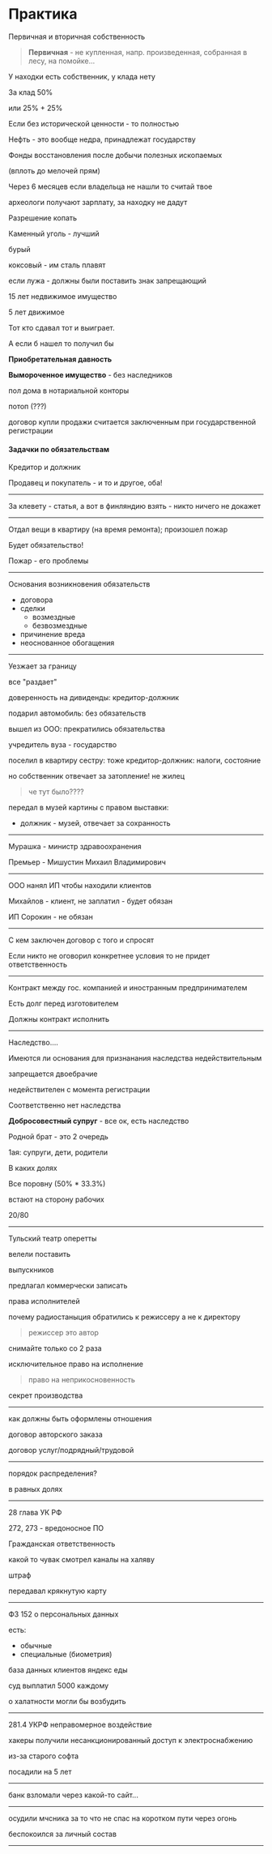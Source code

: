 # Практика

Первичная и вторичная собственность

> __Первичная__ - не купленная, напр. произведенная, собранная в лесу,
> на помойке...

У находки есть собственник, у клада нету

За клад 50%

или 25% + 25%

Если без исторической ценности - то полностью

Нефть - это вообще недра, принадлежат государству

Фонды восстановления после добычи полезных ископаемых

(вплоть до мелочей прям)

Через 6 месяцев если владельца не нашли то считай твое

археологи получают зарплату, за находку не дадут

Разрешение копать

Каменный уголь - лучший

бурый

коксовый - им сталь плавят

если лужа - должны были поставить знак запрещающий

15 лет недвижимое имущество

5 лет движимое

Тот кто сдавал тот и выиграет.

А если б нашел то получил бы

__Приобретательная давность__

__Вымороченное имущество__ - без наследников

пол дома в нотариальной конторы

потоп (???)

договор купли продажи считается заключенным при
государственной регистрации

#### Задачки по обязательствам

Кредитор и должник

Продавец и покупатель - и то и другое, оба!

---

За клевету - статья, а вот в финляндию взять - никто ничего не докажет

---

Отдал вещи в квартиру (на время ремонта); произошел пожар

Будет обязательство!

Пожар - его проблемы

---

Основания возникновения обязательств

- договора
- сделки
  - возмездные
  - безвозмездные
- причинение вреда
- неоснованное обогащения

---

Уезжает за границу

все "раздает"

доверенность на дивиденды: кредитор-должник

подарил автомобиль: без обязательств

вышел из ООО: прекратились обязательства

учредитель вуза - государство

поселил в квартиру сестру: тоже кредитор-должник: налоги, состояние

но собственник отвечает за затопление! не жилец

> че тут было????

передал в музей картины с правом выставки:
- должник - музей, отвечает за сохранность

---

Мурашка - министр здравоохранения

Премьер - Мишустин Михаил Владимирович

---

ООО нанял ИП чтобы находили клиентов

Михайлов - клиент, не заплатил - будет обязан

ИП Сорокин - не обязан

---

С кем заключен договор с того и спросят

Если никто не оговорил конкретнее условия то не придет ответственность

---

Контракт между гос. компанией и иностранным предпринимателем

Есть долг перед изготовителем

Должны контракт исполнить

---

Наследство....

Имеются ли основания для признанания наследства недействительным

запрещается двоебрачие

недействителен с момента регистрации

Соответственно нет наследства

__Добросовестный супруг__ - все ок, есть наследство

Родной брат - это 2 очередь

1ая: супруги, дети, родители

В каких долях

Все поровну (50% * 33.3%)

встают на сторону рабочих

20/80

---

Тульский театр оперетты

велели поставить

выпускников

предлагал коммерчески записать

права исполнителей

почему радиостаныция обратились к режиссеру а не к директору

> режиссер это автор

снимайте только со 2 раза

исключительное право на исполнение

> право на неприкосновенность

секрет производства

---

как должны быть оформлены отношения

договор авторского заказа

договор услуг/подрядный/трудовой

---

порядок распределения?

в равных долях

---

28 глава УК РФ

272, 273 - вредоносное ПО

Гражданская ответственность

какой то чувак смотрел каналы на халяву

штраф

передавал крякнутую карту

---

ФЗ 152 о персональных данных

есть:
- обычные
- специальные (биометрия)

база данных клиентов яндекс еды

суд выплатил 5000 каждому

о халатности могли бы возбудить

---

281.4 УКРФ неправомерное воздействие

хакеры получили несанкционированный доступ к электроснабжению

из-за старого софта

посадили на 5 лет

---

банк взломали через какой-то сайт...

---

осудили мчсника за то что не спас на коротком пути через огонь

беспокоился за личный состав

---

